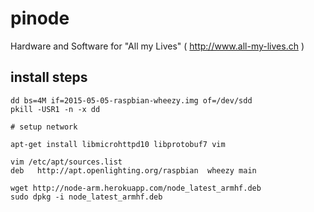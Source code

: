 # pinode

Hardware and Software for "All my Lives" ( http://www.all-my-lives.ch )

## install steps

```
dd bs=4M if=2015-05-05-raspbian-wheezy.img of=/dev/sdd
pkill -USR1 -n -x dd

# setup network

apt-get install libmicrohttpd10 libprotobuf7 vim

vim /etc/apt/sources.list
deb   http://apt.openlighting.org/raspbian  wheezy main

wget http://node-arm.herokuapp.com/node_latest_armhf.deb
sudo dpkg -i node_latest_armhf.deb


```

